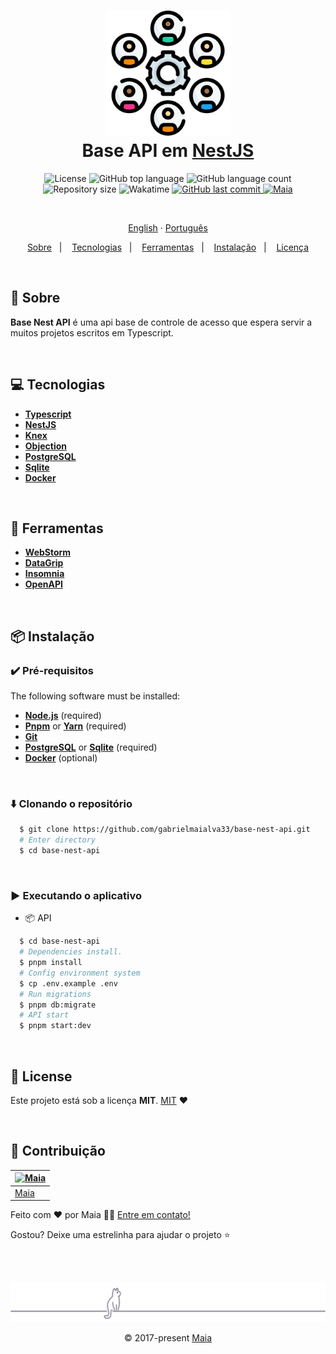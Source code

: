 <h1 align="center">
  <img src=".github/assets/workforce.png" height="200" alt="acl">
  <br>
  Base API em <a href="https://nestjs.com/" target="_blank">NestJS</a>
  <br>
</h1>

<p align="center">
  <img src="https://img.shields.io/github/license/gabrielmaialva33/base-nest-api?color=00b8d3?style=flat&logo=appveyor" alt="License" />
  <img src="https://img.shields.io/github/languages/top/gabrielmaialva33/base-nest-api?style=flat&logo=appveyor" alt="GitHub top language" >
  <img src="https://img.shields.io/github/languages/count/gabrielmaialva33/base-nest-api?style=flat&logo=appveyor" alt="GitHub language count" >
  <img src="https://img.shields.io/github/repo-size/gabrielmaialva33/base-nest-api?style=flat&logo=appveyor" alt="Repository size" >
  <img src="https://wakatime.com/badge/user/e61842d0-c588-4586-96a3-f0448a434be4/project/79b58a32-734a-4b0d-9d8c-f3a3f7b42625.svg?style=flat&logo=appveyor" alt="Wakatime" >
  <a href="https://github.com/gabrielmaialva33/base-nest-api/commits/master">
    <img src="https://img.shields.io/github/last-commit/gabrielmaialva33/base-nest-api?style=flat&logo=appveyor" alt="GitHub last commit" >
    <img src="https://img.shields.io/badge/made%20by-Maia-15c3d6?style=flat&logo=appveyor" alt="Maia" >
  </a>
</p>

<br>

<p align="center">
    <a href="README.md">English</a>
    ·
    <a href="README-pt.md">Português</a>
</p>

<p align="center">
  <a href="#bookmark-about">Sobre</a>&nbsp;&nbsp;&nbsp;|&nbsp;&nbsp;&nbsp;
  <a href="#computer-technologies">Tecnologias</a>&nbsp;&nbsp;&nbsp;|&nbsp;&nbsp;&nbsp;
  <a href="#wrench-tools">Ferramentas</a>&nbsp;&nbsp;&nbsp;|&nbsp;&nbsp;&nbsp;
  <a href="#package-installation">Instalação</a>&nbsp;&nbsp;&nbsp;|&nbsp;&nbsp;&nbsp;
  <a href="#memo-license">Licença</a>
</p>

<br>

## :bookmark: Sobre

**Base Nest API** é uma api base de controle de acesso que espera servir a muitos projetos escritos em Typescript.

<br>

## :computer: Tecnologias

- **[Typescript](https://www.typescriptlang.org/)**
- **[NestJS](https://nestjs.com/)**
- **[Knex](http://knexjs.org/)**
- **[Objection](https://vincit.github.io/objection.js/)**
- **[PostgreSQL](https://www.postgresql.org/)**
- **[Sqlite](https://www.sqlite.org/index.html)**
- **[Docker](https://www.docker.com/)**

<br>

## :wrench: Ferramentas

- **[WebStorm](https://www.jetbrains.com/webstorm/)**
- **[DataGrip](https://www.jetbrains.com/datagrip/)**
- **[Insomnia](https://insomnia.rest/)**
- **[OpenAPI](https://swagger.io/specification/)**


<br>

## :package: Instalação

### :heavy_check_mark: **Pré-requisitos**

The following software must be installed:

- **[Node.js](https://nodejs.org/en/)** (required)
- **[Pnpm](https://pnpm.js.org/)** or **[Yarn](https://yarnpkg.com/)** (required)
- **[Git](https://git-scm.com/)**
- **[PostgreSQL](https://www.postgresql.org/)** or **[Sqlite](https://www.sqlite.org/index.html)** (required)
- **[Docker](https://www.docker.com/)** (optional)

<br>

### :arrow_down: **Clonando o repositório**

```sh
  $ git clone https://github.com/gabrielmaialva33/base-nest-api.git
  # Enter directory
  $ cd base-nest-api
```

<br>

### :arrow_forward: **Executando o aplicativo**

- :package: API

```sh
  $ cd base-nest-api
  # Dependencies install.
  $ pnpm install
  # Config environment system
  $ cp .env.example .env
  # Run migrations
  $ pnpm db:migrate
  # API start
  $ pnpm start:dev
```

<br>

## :memo: License

Este projeto está sob a licença **MIT**. [MIT](./LICENSE) ❤️

<br>

## :rocket: Contribuição

| [![Maia](https://avatars.githubusercontent.com/u/26732067?size=100)](https://github.com/gabrielmaialva33) |
|-----------------------------------------------------------------------------------------------------------|
| [Maia](https://github.com/gabrielmaialva33)                                                               |

Feito com ❤️ por Maia 👋🏽 [Entre em contato!](https://t.me/mrootx)

Gostou? Deixe uma estrelinha para ajudar o projeto ⭐

<br/>
<br/>

<p align="center"><img src="https://raw.githubusercontent.com/gabrielmaialva33/gabrielmaialva33/master/assets/gray0_ctp_on_line.svg?sanitize=true" /></p>
<p align="center">&copy; 2017-present <a href="https://github.com/gabrielmaialva33/" target="_blank">Maia</a>


